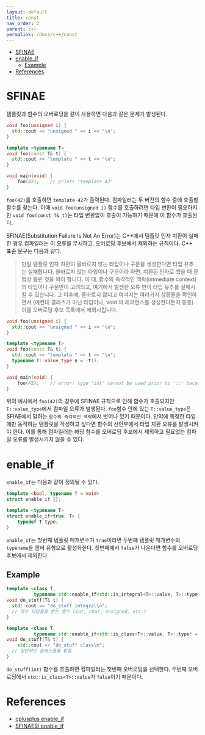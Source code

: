 ```yaml
---
layout: default
title: const
nav_order: 2
parent: c++ 
permalink: /docs/c++/const
---
```


- [SFINAE](#sfinae)
- [enable_if](#enable_if)
  - [Example](#example)
- [References](#references)

# SFINAE 

템플릿과 함수의 오버로딩을 같이 사용하면 다음과 같은 문제가 발생된다.  

```cpp
void foo(unsigned i) {
  std::cout << "unsigned " << i << "\n";
}

template <typename T>
void foo(const T& t) {
  std::cout << "template " << t << "\n";
}

void main(void) {
    foo(42);    // prints "template 42"
}
```

`foo(42)`를 호출하면 `template 42`가 출력된다. 컴파일러는 두 버전의 함수 중에 호출할 함수를 찾는다. 이때 `void foo(unsigned i)` 함수를 호출하려면 타입 변환이 필요하지만 `void foo(const T& t)`는 타입 변환없이 호출이 가능하기 때문에 이 함수가 호출된다.  

SFINAE(Substitution Failure Is Not An Error)는 C++에서 템플릿 인자 치환이 실패한 경우 컴파일러는 이 오류를 무시하고, 오버로딩 후보에서 제외하는 규칙이다. C++ 표준 문구는 다음과 같다.  

> 만일 템플릿 인자 치환이 올바르지 않는 타입이나 구문을 생성한다면 타입 유추는 실패합니다. 올바르지 않는 타입이나 구문이라 하면, 치환된 인자로 썼을 때 문법상 틀린 것을 의미 합니다. 이 때, 함수의 즉각적인 맥락(immediate context)의 타입이나 구문만이 고려되고, 여기에서 발생한 오류 만이 타입 유추를 실패시킬 수 있습니다. 그 이후에, 올바르지 않다고 여겨지는 여러가지 상황들을 확인하면서 (예컨대 클래스가 아닌 타입이나, void 의 레퍼런스를 생성한다든지 등등) 이를 오버로딩 후보 목록에서 제외시킵니다.

```cpp
void foo(unsigned i) {
  std::cout << "unsigned " << i << "\n";
}

template <typename T>
void foo(const T& t) {
  std::cout << "template " << t << "\n";
  typename T::value_type n = -t();
}

void main(void) {
    foo(42);    // error: type 'int' cannot be used prior to '::' because it has no members
}
```

위의 예시에서 `foo(42)`의 경우에 SFINAE 규칙으로 인해 함수가 호출되지만 `T::value_type`에서 컴파일 오류가 발생된다. `foo`함수 안에 있는 `T::value_type`은 SFIAE에서 말하는 `함수의 즉각적인 맥락`에서 벗어나 있기 때문이다. 만약에 특정한 타입에만 동작하는 템플릿을 작성하고 싶다면 함수의 선언부에서 타입 치환 오류를 발생시켜야 한다. 이를 통해 컴파일러는 해당 함수를 오버로딩 후보에서 제외하고 필요없는 컴파일 오류를 발생시키지 않을 수 있다.  

# enable_if

`enable_if`는 다음과 같이 정의될 수 있다.   

```cpp
template <bool, typename T = void>
struct enable_if {};

template <typename T>
struct enable_if<true, T> {
    typedef T type;
}
```

`enable_if`는 첫번째 템플릿 매개변수가 `true`이라면 두번째 템플릿 매개변수의 `typename`을 맴버 유형으로 활성화한다. 첫번째에서 `false`가 나온다면 함수를 오버로딩 후보에서 제외한다.  

## Example

```cpp
template <class T, 
          typename std::enable_if<std::is_integral<T>::value, T>::type* = nullptr>
void do_stuff(T& t) {
  std::cout << "do_stuff integral\n";
  // 정수 타입들을 받는 함수 (int, char, unsigned, etc.)
}

template <class T,
          typename std::enable_if<std::is_class<T>::value, T>::type* = nullptr>
void do_stuff(T& t) {
    std::cout << "do_stuff class\n";
  // 일반적인 클래스들을 받음
}
```

`do_stuff(int)` 함수를 호출하면 컴파일러는 첫번째 오버로딩을 선택한다. 두번째 오버로딩에서 `std::is_class<T>::value`가 `false`이기 때문이다.  


# References

- [cplusplus enable_if](https://en.cppreference.com/w/cpp/types/enable_if)  
- [SFINAE와 enable_if](https://modoocode.com/255)  
